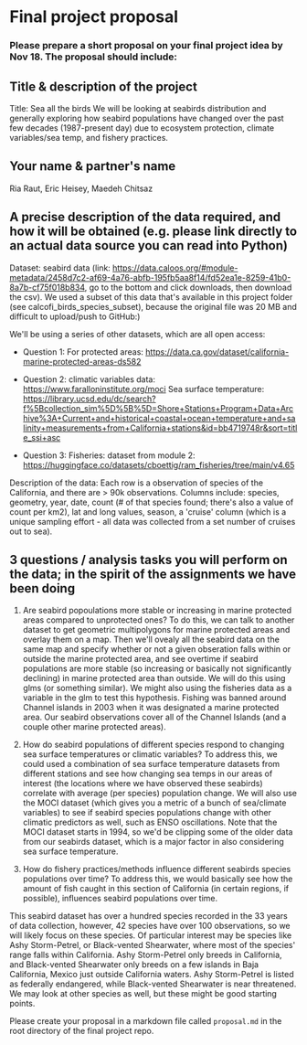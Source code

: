 # Final project proposal
### Please prepare a short proposal on your final project idea by **Nov 18**. The proposal should include:

## Title & description of the project
Title: Sea all the birds
We will be looking at seabirds distribution and generally exploring how seabird populations have changed over the past few decades (1987-present day) due to ecosystem protection, climate variables/sea temp, and fishery practices. 

## Your name & partner's name
Ria Raut, Eric Heisey, Maedeh Chitsaz 

## A precise description of the data required, and how it will be obtained (e.g. please link directly to an actual data source you can read into Python)
Dataset: seabird data (link: https://data.caloos.org/#module-metadata/2458d7c2-af69-4a76-abfb-195fb5aa8f14/fd52ea1e-8259-41b0-8a7b-cf75f018b834, go to the bottom and click downloads, then download the csv). We used a subset of this data that's available in this project folder (see calcofi_birds_species_subset), because the original file was 20 MB and difficult to upload/push to GitHub:) 

We'll be using a series of other datasets, which are all open access: 
- Question 1:
For protected areas: https://data.ca.gov/dataset/california-marine-protected-areas-ds582 

- Question 2:
climatic variables data: https://www.faralloninstitute.org/moci
Sea surface temperature: https://library.ucsd.edu/dc/search?f%5Bcollection_sim%5D%5B%5D=Shore+Stations+Program+Data+Archive%3A+Current+and+historical+coastal+ocean+temperature+and+salinity+measurements+from+California+stations&id=bb4719748r&sort=title_ssi+asc

- Question 3:
Fisheries: dataset from module 2: https://huggingface.co/datasets/cboettig/ram_fisheries/tree/main/v4.65 

Description of the data: Each row is a observation of species of the California, and there are > 90k observations. Columns include: species, geometry, year, date, count (# of that species found; there's also a value of count per km2), lat and long values, season, a 'cruise' column (which is a unique sampling effort - all data was collected from a set number of cruises out to sea). 
  
## 3 questions / analysis tasks you will perform on the data; in the spirit of the assignments we have been doing
1. Are seabird popoulations more stable or increasing in marine protected areas compared to unprotected ones?
To do this, we can talk to another dataset to get geometric multipolygons for marine protected areas and overlay them on a map. Then we'll ovealy all the seabird data on the same map and specify whether or not a given obseration falls within or outside the marine protected area, and see overtime if seabird populations are more stable (so increasing or basically not significantly declining) in marine protected area than outside. We will do this using glms (or something similar). We might also using the fisheries data as a variable in the glm to test this hypothesis. Fishing was banned around Channel islands in 2003 when it was designated a marine protected area. Our seabird observations cover all of the Channel Islands (and a couple other marine protected areas). 
 
2. How do seabird populations of different species respond to changing sea surface temperatures or climatic variables?
To address this, we could used a combination of sea surface temperature datasets from different stations and see how changing sea temps in our areas of interest (the locations where we have observed these seabirds) correlate with average (per species) population change. We will also use the MOCI dataset (which gives you a metric of a bunch of sea/climate variables) to see if seabird species populations change with other climatic predictors as well, such as ENSO oscillations. Note that the MOCI dataset starts in 1994, so we'd be clipping some of the older data from our seabirds dataset, which is a major factor in also considering sea surface temperature. 

3. How do fishery practices/methods influence different seabirds species populations over time?
To address this, we would basically see how the amount of fish caught in this section of California (in certain regions, if possible), influences seabird populations over time.


This seabird dataset has over a hundred species recorded in the 33 years of data collection, however, 42 species have over 100 observations, so we will likely focus on these species. Of particular interest may be species like Ashy Storm-Petrel, or Black-vented Shearwater, where most of the species' range falls within California. Ashy Storm-Petrel only breeds in California, and Black-vented Shearwater only breeds on a few islands in Baja California, Mexico just outside California waters. Ashy Storm-Petrel is listed as federally endangered, while Black-vented Shearwater is near threatened. We may look at other species as well, but these might be good starting points.

Please create your proposal in a markdown file called `proposal.md` in the root directory of the final project repo.  

